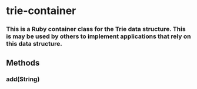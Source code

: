 # trie-container
### This is a Ruby container class for the Trie data structure. This is may be used by others to implement applications that rely on this data structure.

## Methods
### add(String)
